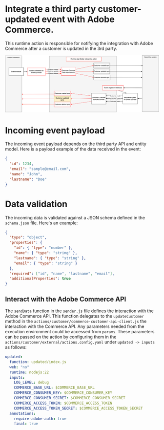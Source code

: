 # Integrate a third party customer-updated event with Adobe Commerce.

This runtime action is responsible for notifying the integration with Adobe Commerce after a customer is updated in the 3rd party.

![Alt text](ExternalCustomerUpdateSync.png "Title")

# Incoming event payload

The incoming event payload depends on the third party API and entity model.
Here is a payload example of the data received in the event:

```json
{
  "id": 1234,
  "email": "sample@email.com",
  "name": "John",
  "lastname": "Doe"
}
```

# Data validation

The incoming data is validated against a JSON schema defined in the `schema.json` file.
Here's an example:

```json
{
  "type": "object",
  "properties": {
    "id": { "type": "number" },
    "name": { "type": "string" },
    "lastname": { "type": "string" },
    "email": { "type": "string" }
  },
  "required": ["id", "name", "lastname", "email"],
  "additionalProperties": true
}
```

## Interact with the Adobe Commerce API

The `sendData` function in the `sender.js` file defines the interaction with the Adobe Commerce API.
This function delegates to the `updateCustomer` method in the `actions/customer/commerce-customer-api-client.js` the interaction with the Commerce API.
Any parameters needed from the execution environment could be accessed from `params`.
These parameters can be passed on the action by configuring them in the `actions/customer/external/actions.config.yaml` under `updated -> inputs` as follows:

```yaml
updated:
  function: updated/index.js
  web: "no"
  runtime: nodejs:22
  inputs:
    LOG_LEVEL: debug
    COMMERCE_BASE_URL: $COMMERCE_BASE_URL
    COMMERCE_CONSUMER_KEY: $COMMERCE_CONSUMER_KEY
    COMMERCE_CONSUMER_SECRET: $COMMERCE_CONSUMER_SECRET
    COMMERCE_ACCESS_TOKEN: $COMMERCE_ACCESS_TOKEN
    COMMERCE_ACCESS_TOKEN_SECRET: $COMMERCE_ACCESS_TOKEN_SECRET
  annotations:
    require-adobe-auth: true
    final: true
```
